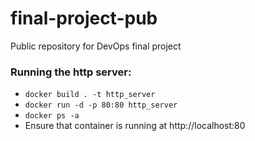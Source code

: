 # final-project-pub
Public repository for DevOps final project 


### Running the http server:
- `docker build . -t http_server`
- `docker run -d -p 80:80 http_server`
- `docker ps -a`
- Ensure that container is running at http://localhost:80
